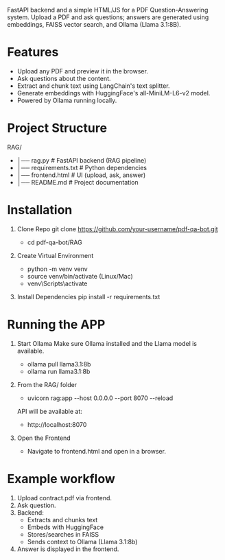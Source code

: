 FastAPI backend and a simple HTML/JS for a PDF Question-Answering system. Upload a PDF and ask questions; answers are generated using embeddings, FAISS vector search, and Ollama (Llama 3.1:8B).

# Features

- Upload any PDF and preview it in the browser.
- Ask questions about the content.
- Extract and chunk text using LangChain's text splitter.
- Generate embeddings with HuggingFace's all-MiniLM-L6-v2 model.
- Powered by Ollama running locally.

# Project Structure
RAG/
- │── rag.py              # FastAPI backend (RAG pipeline)
- │── requirements.txt    # Python dependencies
- │── frontend.html       # UI (upload, ask, answer)
- │── README.md           # Project documentation

# Installation
1. Clone Repo
    git clone https://github.com/your-username/pdf-qa-bot.git
    - cd pdf-qa-bot/RAG

2. Create Virtual Environment
   - python -m venv venv
   - source venv/bin/activate  (Linux/Mac)
   - venv\Scripts\activate
   
4. Install Dependencies
    pip install -r requirements.txt

# Running the APP
1. Start Ollama
   Make sure Ollama installed and the Llama model is available.
   
   - ollama pull llama3.1:8b
   - ollama run llama3.1:8b

2. From the RAG/ folder
   - uvicorn rag:app --host 0.0.0.0 --port 8070 --reload

   API will be available at:
   - http://localhost:8070

3. Open the Frontend
   - Navigate to frontend.html and open in a browser.

# Example workflow
1. Upload contract.pdf via frontend.
2. Ask question.
3. Backend:
     - Extracts and chunks text
     - Embeds with HuggingFace
     - Stores/searches in FAISS
     - Sends context to Ollama (Llama 3.1:8b)
4. Answer is displayed in the frontend.
   
